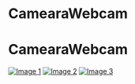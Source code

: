 # CamearaWebcam
# CamearaWebcam
[![Image 1](https://i.imgur.com/fJ6wtcf.jpg)](https://i.imgur.com/fJ6wtcf.jpg)
[![Image 2](https://i.imgur.com/McY8FRZY.jpg)](https://i.imgur.com/McY8FRZY.jpg)
[![Image 3](https://i.imgur.com/EyUNDLKE.jpg)](https://i.imgur.com/EyUNDLKE.jpg)
